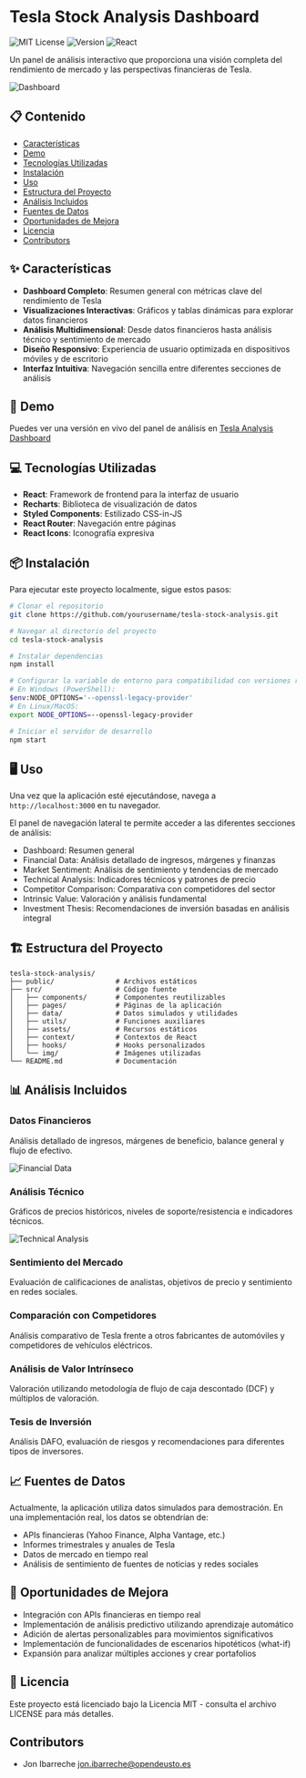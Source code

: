 # Tesla Stock Analysis Dashboard

![MIT License](https://img.shields.io/badge/License-MIT-green.svg)
![Version](https://img.shields.io/badge/Version-1.0.0-blue.svg)
![React](https://img.shields.io/badge/React-17.0.2-61DAFB?logo=react)

Un panel de análisis interactivo que proporciona una visión completa del rendimiento de mercado y las perspectivas financieras de Tesla.

![Dashboard](src/img/tesla-1.png)

## 📋 Contenido

- [Características](#características)
- [Demo](#demo)
- [Tecnologías Utilizadas](#tecnologías-utilizadas)
- [Instalación](#instalación)
- [Uso](#uso)
- [Estructura del Proyecto](#estructura-del-proyecto)
- [Análisis Incluidos](#análisis-incluidos)
- [Fuentes de Datos](#fuentes-de-datos)
- [Oportunidades de Mejora](#oportunidades-de-mejora)
- [Licencia](#licencia)
- [Contributors](#contributors)

## ✨ Características

- **Dashboard Completo**: Resumen general con métricas clave del rendimiento de Tesla
- **Visualizaciones Interactivas**: Gráficos y tablas dinámicas para explorar datos financieros
- **Análisis Multidimensional**: Desde datos financieros hasta análisis técnico y sentimiento de mercado
- **Diseño Responsivo**: Experiencia de usuario optimizada en dispositivos móviles y de escritorio
- **Interfaz Intuitiva**: Navegación sencilla entre diferentes secciones de análisis

## 🚀 Demo

Puedes ver una versión en vivo del panel de análisis en [Tesla Analysis Dashboard](https://your-dashboard-url.com)

## 💻 Tecnologías Utilizadas

- **React**: Framework de frontend para la interfaz de usuario
- **Recharts**: Biblioteca de visualización de datos
- **Styled Components**: Estilizado CSS-in-JS
- **React Router**: Navegación entre páginas
- **React Icons**: Iconografía expresiva

## 📦 Instalación

Para ejecutar este proyecto localmente, sigue estos pasos:

```bash
# Clonar el repositorio
git clone https://github.com/yourusername/tesla-stock-analysis.git

# Navegar al directorio del proyecto
cd tesla-stock-analysis

# Instalar dependencias
npm install

# Configurar la variable de entorno para compatibilidad con versiones recientes de Node.js
# En Windows (PowerShell):
$env:NODE_OPTIONS='--openssl-legacy-provider'
# En Linux/MacOS:
export NODE_OPTIONS=--openssl-legacy-provider

# Iniciar el servidor de desarrollo
npm start
```

## 🖥️ Uso

Una vez que la aplicación esté ejecutándose, navega a `http://localhost:3000` en tu navegador.

El panel de navegación lateral te permite acceder a las diferentes secciones de análisis:

- Dashboard: Resumen general
- Financial Data: Análisis detallado de ingresos, márgenes y finanzas
- Market Sentiment: Análisis de sentimiento y tendencias de mercado
- Technical Analysis: Indicadores técnicos y patrones de precio
- Competitor Comparison: Comparativa con competidores del sector
- Intrinsic Value: Valoración y análisis fundamental
- Investment Thesis: Recomendaciones de inversión basadas en análisis integral

## 🏗️ Estructura del Proyecto

```
tesla-stock-analysis/
├── public/               # Archivos estáticos
├── src/                  # Código fuente
│   ├── components/       # Componentes reutilizables
│   ├── pages/            # Páginas de la aplicación
│   ├── data/             # Datos simulados y utilidades
│   ├── utils/            # Funciones auxiliares
│   ├── assets/           # Recursos estáticos
│   ├── context/          # Contextos de React
│   ├── hooks/            # Hooks personalizados
│   └── img/              # Imágenes utilizadas
└── README.md             # Documentación
```

## 📊 Análisis Incluidos

### Datos Financieros
Análisis detallado de ingresos, márgenes de beneficio, balance general y flujo de efectivo.

![Financial Data](src/img/tesla-2.png)

### Análisis Técnico
Gráficos de precios históricos, niveles de soporte/resistencia e indicadores técnicos.

![Technical Analysis](src/img/tesla-3.png)

### Sentimiento del Mercado
Evaluación de calificaciones de analistas, objetivos de precio y sentimiento en redes sociales.

### Comparación con Competidores
Análisis comparativo de Tesla frente a otros fabricantes de automóviles y competidores de vehículos eléctricos.

### Análisis de Valor Intrínseco
Valoración utilizando metodología de flujo de caja descontado (DCF) y múltiplos de valoración.

### Tesis de Inversión
Análisis DAFO, evaluación de riesgos y recomendaciones para diferentes tipos de inversores.

## 📈 Fuentes de Datos

Actualmente, la aplicación utiliza datos simulados para demostración. En una implementación real, los datos se obtendrían de:

- APIs financieras (Yahoo Finance, Alpha Vantage, etc.)
- Informes trimestrales y anuales de Tesla
- Datos de mercado en tiempo real
- Análisis de sentimiento de fuentes de noticias y redes sociales

## 🚧 Oportunidades de Mejora

- Integración con APIs financieras en tiempo real
- Implementación de análisis predictivo utilizando aprendizaje automático
- Adición de alertas personalizables para movimientos significativos
- Implementación de funcionalidades de escenarios hipotéticos (what-if)
- Expansión para analizar múltiples acciones y crear portafolios

## 📄 Licencia

Este proyecto está licenciado bajo la Licencia MIT - consulta el archivo LICENSE para más detalles.

## Contributors

- Jon Ibarreche <jon.ibarreche@opendeusto.es>
